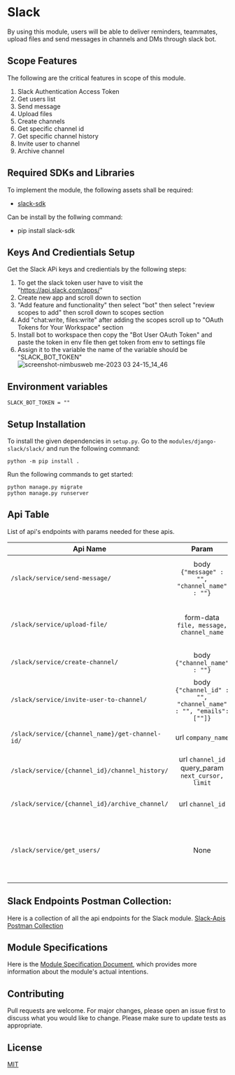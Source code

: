 # Slack
By using this module, users will be able to deliver reminders, teammates, upload files and send messages in channels and DMs through slack bot.

## Scope Features
The following are the critical features in scope of this module.

1. Slack Authentication Access Token
2. Get users list
3. Send message
4. Upload files
5. Create channels
6. Get specific channel id
7. Get specific channel history
8. Invite user to channel
9. Archive channel

## Required SDKs and Libraries

To implement the module, the following assets shall be required:
- [slack-sdk](https://pypi.org/project/slack-sdk/)

Can be install by the follwing command:
- pip install slack-sdk

## Keys And Credientials Setup
Get the Slack APi keys and credientials by the following steps:
1. To get the slack token user have to visit the "https://api.slack.com/apps/"
2. Create new app and scroll down to section 
3. "Add feature and functionality" then select "bot" then select "review scopes to add" then scroll down to scopes section 
4. Add "chat:write, files:write" after adding the scopes scroll up to "OAuth Tokens for Your Workspace" section
5. Install bot to workspace then copy the "Bot User OAuth Token" and paste the token in env file then get token from env to settings file 
6. Assign it to the variable the name of the variable should be "SLACK_BOT_TOKEN"
![screenshot-nimbusweb me-2023 03 24-15_14_46](https://user-images.githubusercontent.com/120275623/227494434-9983e205-dab8-44b1-845c-947ad69f923c.png)


## Environment variables
```
SLACK_BOT_TOKEN = ""
```

## Setup Installation
To install the given dependencies in `setup.py`. Go to the `modules/django-slack/slack/` and run the following command:
```
python -m pip install .
```

 Run the following commands to get started:

```
python manage.py migrate
python manage.py runserver
```

## Api Table
List of api's endpoints with params needed for these apis.

| Api Name                                        |                              Param                              | Description                                                                                        |
|-------------------------------------------------|:---------------------------------------------------------------:|:---------------------------------------------------------------------------------------------------|
| `/slack/service/send-message/`                  |          body `{"message" : "", "channel_name" : ""}`           | Takes files, message, channel name and send the message with file to respective channel.           |
| `/slack/service/upload-file/`                   |             form-data `file, message, channel_name`             | Takes message and channel name and send the message to respective channel.                         |
| `/slack/service/create-channel/`                |                  body `{"channel_name" : ""}`                   | Takes channel name and create new channel                                                          |
| `/slack/service/invite-user-to-channel/`        | body `{"channel_id" : "", "channel_name" : "", "emails": [""]}` | Takes user id and channel name and added respective user to that channel                           |
| `/slack/service/{channel_name}/get-channel-id/` |                       url `company_name`                        | Takes channel name and return channel id                                                           |
| `/slack/service/{channel_id}/channel_history/`  |        url `channel_id` query_param `next_cursor, limit`        | Takes channel id and limit and return conversation and channel history                             |
| `/slack/service/{channel_id}/archive_channel/`  |                        url `channel_id`                         | Takes channel id and archive that channel                                                          |
| `/slack/service/get_users/`                     |                              None                               | This method returns a list of all users in the workspace. This includes deleted/deactivated users. |                                                                           |

## Slack Endpoints Postman Collection:
Here is a collection of all the api endpoints for the Slack module.
[Slack-Apis Postman Collection](https://drive.google.com/file/d/1L5Y9Z56f57Ubocz_hI78GFIGK981tABp/view?usp=share_link)

## Module Specifications
Here is the [Module Specification Document](https://docs.google.com/document/d/1n0yk8fjT1D-Xs05vUUE5K5Y_O9dGS-q6vCxb6srvfoo/edit?usp=sharing), which provides more information about the module's actual intentions.

## Contributing
Pull requests are welcome. For major changes, please open an issue first to discuss what you would like to change.
Please make sure to update tests as appropriate.

## License
[MIT](https://choosealicense.com/licenses/mit/)
